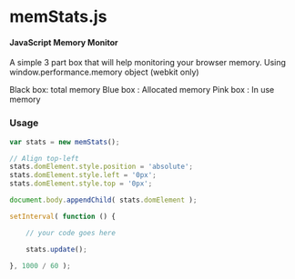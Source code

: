 memStats.js
========

#### JavaScript Memory Monitor ####

A simple 3 part box that will help monitoring your browser memory.
Using window.performance.memory object (webkit only)

Black box: total memory
Blue box : Allocated memory
Pink box : In use memory

### Usage ###

```javascript
var stats = new memStats();

// Align top-left
stats.domElement.style.position = 'absolute';
stats.domElement.style.left = '0px';
stats.domElement.style.top = '0px';

document.body.appendChild( stats.domElement );

setInterval( function () {

	// your code goes here

	stats.update();

}, 1000 / 60 );
```

